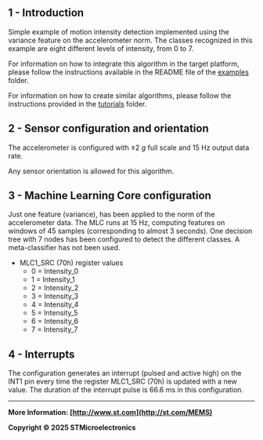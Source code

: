 ## 1 - Introduction

Simple example of motion intensity detection implemented using the variance feature on the accelerometer norm.
The classes recognized in this example are eight different levels of intensity, from 0 to 7.

For information on how to integrate this algorithm in the target platform, please follow the instructions available in the README file of the [examples](../../) folder.

For information on how to create similar algorithms, please follow the instructions provided in the [tutorials](../../../tutorials) folder.

## 2 - Sensor configuration and orientation

The accelerometer is configured with ±2 *g* full scale and 15 Hz output data rate.

Any sensor orientation is allowed for this algorithm.

## 3 - Machine Learning Core configuration

Just one feature (variance), has been applied to the norm of the accelerometer data.
The MLC runs at 15 Hz, computing features on windows of 45 samples (corresponding to almost 3 seconds).
One decision tree with 7 nodes has been configured to detect the different classes.
A meta-classifier has not been used.

- MLC1_SRC (70h) register values
  - 0 = Intensity_0
  - 1 = Intensity_1
  - 2 = Intensity_2
  - 3 = Intensity_3
  - 4 = Intensity_4
  - 5 = Intensity_5
  - 6 = Intensity_6
  - 7 = Intensity_7


## 4 - Interrupts

The configuration generates an interrupt (pulsed and active high) on the INT1 pin every time the register MLC1_SRC (70h) is updated with a new value. The duration of the interrupt pulse is 66.6 ms in this configuration.

------

**More Information: [http://www.st.com](http://st.com/MEMS)**

**Copyright © 2025 STMicroelectronics**